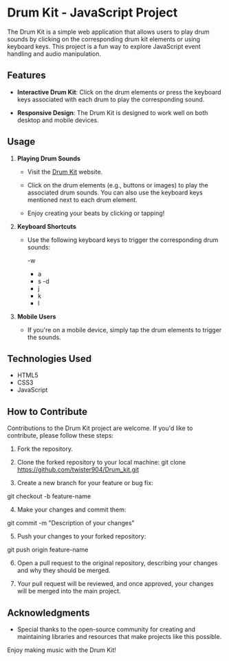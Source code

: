 # Drum Kit - JavaScript Project

The Drum Kit is a simple web application that allows users to play drum sounds by clicking on the corresponding drum kit elements or using keyboard keys. This project is a fun way to explore JavaScript event handling and audio manipulation.

## Features

- **Interactive Drum Kit**: Click on the drum elements or press the keyboard keys associated with each drum to play the corresponding sound.

- **Responsive Design**: The Drum Kit is designed to work well on both desktop and mobile devices.

## Usage

1. **Playing Drum Sounds**

   - Visit the [Drum Kit](#) website.
   
   - Click on the drum elements (e.g., buttons or images) to play the associated drum sounds. You can also use the keyboard keys mentioned next to each drum element.

   - Enjoy creating your beats by clicking or tapping!

2. **Keyboard Shortcuts**

   - Use the following keyboard keys to trigger the corresponding drum sounds:
   
     -w
     - a
     - s
     -d
     - j
     - k
     - l

3. **Mobile Users**

   - If you're on a mobile device, simply tap the drum elements to trigger the sounds.

## Technologies Used

- HTML5
- CSS3
- JavaScript

## How to Contribute

Contributions to the Drum Kit project are welcome. If you'd like to contribute, please follow these steps:

1. Fork the repository.

2. Clone the forked repository to your local machine:
git clone https://github.com/twister904/Drum_kit.git

3. Create a new branch for your feature or bug fix:

git checkout -b feature-name

4. Make your changes and commit them:

git commit -m "Description of your changes"

5. Push your changes to your forked repository:

git push origin feature-name

6. Open a pull request to the original repository, describing your changes and why they should be merged.

7. Your pull request will be reviewed, and once approved, your changes will be merged into the main project.


## Acknowledgments


- Special thanks to the open-source community for creating and maintaining libraries and resources that make projects like this possible.

Enjoy making music with the Drum Kit!

